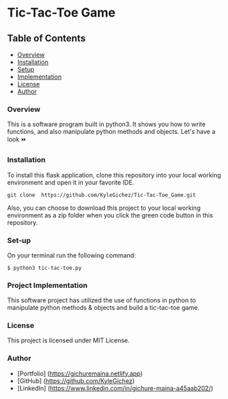 # Tic-Tac-Toe Game 

## Table of Contents
- [Overview](#overview)
- [Installation](#installation)
- [Setup](#setup)
- [Implementation](#projectimplementation)
- [License](#License)
- [Author](#author)

### Overview
This is a software program built in python3. It shows you how to write functions, and also manipulate python methods and objects. Let's have a look ⏩

### Installation
To install this flask application, clone this repository into your local working environment and open it in your favorite IDE.
````clone repository
git clone  https://github.com/KyleGichez/Tic-Tac-Toe_Game.git
````
Also, you can choose to download this project to your local working environment as a zip folder when you click the green code button in this repository.

### Set-up
On your terminal run the following command:
````Set-up 
$ python3 tic-tac-toe.py
````

### Project Implementation
This software project has utilized the use of functions in python to manipulate python methods & objects and build a tic-tac-toe game.

### License
This project is licensed under MIT License.

### Author
- [Portfolio] (https://gichuremaina.netlify.app)
- [GitHub] (https://github.com/KyleGichez)
- [LinkedIn] (https://www.linkedin.com/in/gichure-maina-a45aab202/)

